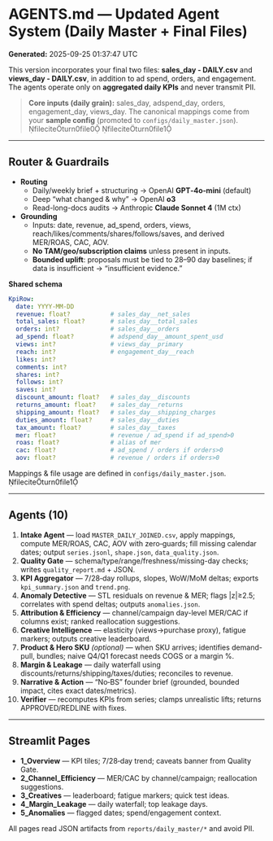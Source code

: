 
# AGENTS.md — Updated Agent System (Daily Master + Final Files)
**Generated:** 2025-09-25 01:37:47 UTC

This version incorporates your final two files: **sales_day - DAILY.csv** and **views_day - DAILY.csv**, in addition to ad spend, orders, and engagement. The agents operate only on **aggregated daily KPIs** and never transmit PII.

> **Core inputs (daily grain):** sales_day, adspend_day, orders, engagement_day, views_day. The canonical mappings come from your **sample config** (promoted to `configs/daily_master.json`). fileciteturn0file0 fileciteturn0file1

---

## Router & Guardrails
- **Routing**
  - Daily/weekly brief + structuring → OpenAI **GPT‑4o‑mini** (default)
  - Deep “what changed & why” → OpenAI **o3**
  - Read-long-docs audits → Anthropic **Claude Sonnet 4** (1M ctx)
- **Grounding**
  - Inputs: date, revenue, ad_spend, orders, views, reach/likes/comments/shares/follows/saves, and derived MER/ROAS, CAC, AOV.
  - **No TAM/geo/subscription claims** unless present in inputs.
  - **Bounded uplift**: proposals must be tied to 28–90 day baselines; if data is insufficient → “insufficient evidence.”

**Shared schema**
```yaml
KpiRow:
  date: YYYY-MM-DD
  revenue: float?           # sales_day__net_sales
  total_sales: float?       # sales_day__total_sales
  orders: int?              # sales_day__orders
  ad_spend: float?          # adspend_day__amount_spent_usd
  views: int?               # views_day__primary
  reach: int?               # engagement_day__reach
  likes: int?
  comments: int?
  shares: int?
  follows: int?
  saves: int?
  discount_amount: float?   # sales_day__discounts
  returns_amount: float?    # sales_day__returns
  shipping_amount: float?   # sales_day__shipping_charges
  duties_amount: float?     # sales_day__duties
  tax_amount: float?        # sales_day__taxes
  mer: float?               # revenue / ad_spend if ad_spend>0
  roas: float?              # alias of mer
  cac: float?               # ad_spend / orders if orders>0
  aov: float?               # revenue / orders if orders>0
```
Mappings & file usage are defined in `configs/daily_master.json`. fileciteturn0file1

---

## Agents (10)
1) **Intake Agent** — load `MASTER_DAILY_JOINED.csv`, apply mappings, compute MER/ROAS, CAC, AOV with zero‑guards; fill missing calendar dates; output `series.jsonl`, `shape.json`, `data_quality.json`.
2) **Quality Gate** — schema/type/range/freshness/missing-day checks; writes `quality_report.md` + JSON.
3) **KPI Aggregator** — 7/28‑day rollups, slopes, WoW/MoM deltas; exports `kpi_summary.json` and `trend.png`.
4) **Anomaly Detective** — STL residuals on revenue & MER; flags |z|≥2.5; correlates with spend deltas; outputs `anomalies.json`.
5) **Attribution & Efficiency** — channel/campaign day-level MER/CAC if columns exist; ranked reallocation suggestions.
6) **Creative Intelligence** — elasticity (views→purchase proxy), fatigue markers; outputs creative leaderboard.
7) **Product & Hero SKU** *(optional)* — when SKU arrives; identifies demand-pull, bundles; naive Q4/Q1 forecast needs COGS or a margin %.
8) **Margin & Leakage** — daily waterfall using discounts/returns/shipping/taxes/duties; reconciles to revenue.
9) **Narrative & Action** — “No‑BS” founder brief (grounded, bounded impact, cites exact dates/metrics).
10) **Verifier** — recomputes KPIs from series; clamps unrealistic lifts; returns APPROVED/REDLINE with fixes.

---

## Streamlit Pages
- **1_Overview** — KPI tiles; 7/28‑day trend; caveats banner from Quality Gate.
- **2_Channel_Efficiency** — MER/CAC by channel/campaign; reallocation suggestions.
- **3_Creatives** — leaderboard; fatigue markers; quick test ideas.
- **4_Margin_Leakage** — daily waterfall; top leakage days.
- **5_Anomalies** — flagged dates; spend/engagement context.

All pages read JSON artifacts from `reports/daily_master/*` and avoid PII.

